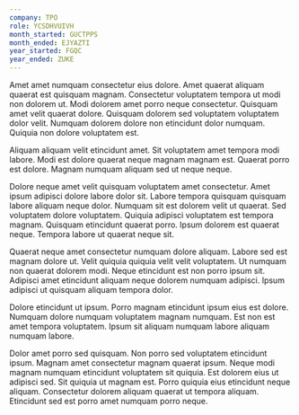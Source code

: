 ```yaml
---
company: TPO
role: YCSDHVUIVH
month_started: GUCTPPS
month_ended: EJYAZTI
year_started: FGQC
year_ended: ZUKE
---
```


Amet amet numquam consectetur eius dolore. Amet quaerat aliquam quaerat est quisquam magnam. Consectetur voluptatem tempora ut modi non dolorem ut. Modi dolorem amet porro neque consectetur. Quisquam amet velit quaerat dolore. Quisquam dolorem sed voluptatem voluptatem dolor velit. Numquam dolorem dolore non etincidunt dolor numquam. Quiquia non dolore voluptatem est.

Aliquam aliquam velit etincidunt amet. Sit voluptatem amet tempora modi labore. Modi est dolore quaerat neque magnam magnam est. Quaerat porro est dolore. Magnam numquam aliquam sed ut neque neque.

Dolore neque amet velit quisquam voluptatem amet consectetur. Amet ipsum adipisci dolore labore dolor sit. Labore tempora quisquam quisquam labore aliquam neque dolor. Numquam sit est dolorem velit ut quaerat. Sed voluptatem dolore voluptatem. Quiquia adipisci voluptatem est tempora magnam. Quisquam etincidunt quaerat porro. Ipsum dolorem est quaerat neque. Tempora labore ut quaerat neque sit.

Quaerat neque amet consectetur numquam dolore aliquam. Labore sed est magnam dolore ut. Velit quiquia quiquia velit velit voluptatem. Ut numquam non quaerat dolorem modi. Neque etincidunt est non porro ipsum sit. Adipisci amet etincidunt aliquam neque dolorem numquam adipisci. Ipsum adipisci ut quisquam aliquam tempora dolor.

Dolore etincidunt ut ipsum. Porro magnam etincidunt ipsum eius est dolore. Numquam dolore numquam voluptatem magnam numquam. Est non est amet tempora voluptatem. Ipsum sit aliquam numquam labore aliquam numquam labore.

Dolor amet porro sed quisquam. Non porro sed voluptatem etincidunt ipsum. Magnam amet consectetur magnam quaerat ipsum. Neque modi magnam numquam etincidunt voluptatem sit quiquia. Est dolorem eius ut adipisci sed. Sit quiquia ut magnam est. Porro quiquia eius etincidunt neque aliquam. Consectetur dolorem aliquam quaerat ut tempora aliquam. Etincidunt sed est porro amet numquam porro neque.
    